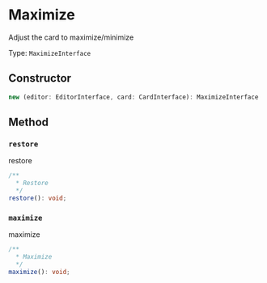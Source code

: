 # Maximize

Adjust the card to maximize/minimize

Type: `MaximizeInterface`

## Constructor

```ts
new (editor: EditorInterface, card: CardInterface): MaximizeInterface
```

## Method

### `restore`

restore

```ts
/**
  * Restore
  */
restore(): void;
```

### `maximize`

maximize

```ts
/**
  * Maximize
  */
maximize(): void;
```
